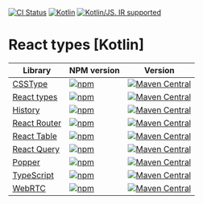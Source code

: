 [![CI Status](https://github.com/turansky/react-types-kotlin/workflows/declarations/badge.svg)](https://github.com/turansky/react-types-kotlin/actions)
[![Kotlin](https://img.shields.io/badge/kotlin-1.6.10-blue.svg?logo=kotlin)](http://kotlinlang.org)
[![Kotlin/JS. IR supported](https://img.shields.io/badge/kotlin-IR%20supported-yellow?logo=kotlin&logoColor=yellow)](https://kotl.in/jsirsupported)

# React types [Kotlin]

| Library                                                                                   | NPM version                                                                                             | Version                                                                                                                                                                                                    |
|-------------------------------------------------------------------------------------------|---------------------------------------------------------------------------------------------------------|------------------------------------------------------------------------------------------------------------------------------------------------------------------------------------------------------------| 
| [CSSType](https://github.com/frenic/csstype)                                              | [![npm](https://img.shields.io/npm/v/csstype)](https://www.npmjs.com/package/csstype)                   | [![Maven Central](https://img.shields.io/maven-central/v/org.jetbrains.kotlin-wrappers/kotlin-csstype)](https://mvnrepository.com/artifact/org.jetbrains.kotlin-wrappers/kotlin-csstype)                   |
| [React types](https://github.com/DefinitelyTyped/DefinitelyTyped/tree/master/types/react) | [![npm](https://img.shields.io/npm/v/@types/react)](https://www.npmjs.com/package/@types/react)         | [![Maven Central](https://img.shields.io/maven-central/v/org.jetbrains.kotlin-wrappers/kotlin-react-dom)](https://mvnrepository.com/artifact/org.jetbrains.kotlin-wrappers/kotlin-react-dom)               |
| [History](https://github.com/remix-run/history)                                           | [![npm](https://img.shields.io/npm/v/history)](https://www.npmjs.com/package/history)                   | [![Maven Central](https://img.shields.io/maven-central/v/org.jetbrains.kotlin-wrappers/kotlin-history)](https://mvnrepository.com/artifact/org.jetbrains.kotlin-wrappers/kotlin-history)                   |
| [React Router](https://github.com/remix-run/react-router)                                 | [![npm](https://img.shields.io/npm/v/react-router-dom)](https://www.npmjs.com/package/react-router-dom) | [![Maven Central](https://img.shields.io/maven-central/v/org.jetbrains.kotlin-wrappers/kotlin-react-router-dom)](https://mvnrepository.com/artifact/org.jetbrains.kotlin-wrappers/kotlin-react-router-dom) |
| [React Table](https://github.com/tannerlinsley/react-table)                               | [![npm](https://img.shields.io/npm/v/react-table)](https://www.npmjs.com/package/react-table)           | [![Maven Central](https://img.shields.io/maven-central/v/org.jetbrains.kotlin-wrappers/kotlin-react-table)](https://mvnrepository.com/artifact/org.jetbrains.kotlin-wrappers/kotlin-react-table)           |
| [React Query](https://github.com/tannerlinsley/react-query)                               | [![npm](https://img.shields.io/npm/v/react-query)](https://www.npmjs.com/package/react-query)           | [![Maven Central](https://img.shields.io/maven-central/v/org.jetbrains.kotlin-wrappers/kotlin-react-query)](https://mvnrepository.com/artifact/org.jetbrains.kotlin-wrappers/kotlin-react-query)           |
| [Popper](https://popper.js.org/)                                                          | [![npm](https://img.shields.io/npm/v/@popperjs/core)](https://www.npmjs.com/package/@popperjs/core)     | [![Maven Central](https://img.shields.io/maven-central/v/org.jetbrains.kotlin-wrappers/kotlin-popper)](https://mvnrepository.com/artifact/org.jetbrains.kotlin-wrappers/kotlin-popper)                     |
| [TypeScript](https://www.typescriptlang.org/)                                             | [![npm](https://img.shields.io/npm/v/typescript)](https://www.npmjs.com/package/typescript)             | [![Maven Central](https://img.shields.io/maven-central/v/org.jetbrains.kotlin-wrappers/kotlin-typescript)](https://mvnrepository.com/artifact/org.jetbrains.kotlin-wrappers/kotlin-typescript)             |      
| [WebRTC](https://www.webrtc.org/)                                                         | [![npm](https://img.shields.io/npm/v/@types/webrtc)](https://www.npmjs.com/package/@types/webrtc)       | [![Maven Central](https://img.shields.io/maven-central/v/org.jetbrains.kotlin-wrappers/kotlin-webrtc)](https://mvnrepository.com/artifact/org.jetbrains.kotlin-wrappers/kotlin-webrtc)                     |      
